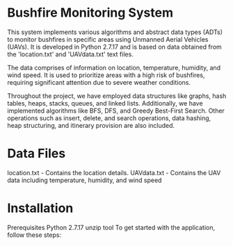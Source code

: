 # Bushfire Monitoring System

This system implements various algorithms and abstract data types (ADTs) to monitor bushfires in specific areas using Unmanned Aerial Vehicles (UAVs). It is developed in Python 2.7.17 and is based on data obtained from the 'location.txt' and 'UAVdata.txt' text files.

The data comprises of information on location, temperature, humidity, and wind speed. It is used to prioritize areas with a high risk of bushfires, requiring significant attention due to severe weather conditions.

Throughout the project, we have employed data structures like graphs, hash tables, heaps, stacks, queues, and linked lists. Additionally, we have implemented algorithms like BFS, DFS, and Greedy Best-First Search. Other operations such as insert, delete, and search operations, data hashing, heap structuring, and itinerary provision are also included.

# Data Files
location.txt - Contains the location details.
UAVdata.txt - Contains the UAV data including temperature, humidity, and wind speed

# Installation
Prerequisites
Python 2.7.17
unzip tool
To get started with the application, follow these steps:

